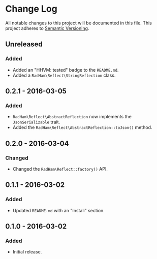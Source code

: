 Change Log
==========
All notable changes to this project will be documented in this file.
This project adheres to [Semantic Versioning](http://semver.org/).

Unreleased
----------
### Added
- Added an "HHVM: tested" badge to the `README.md`.
- Added a `RadHam\Reflect\StringReflection` class.

0.2.1 - 2016-03-05
------------------
### Added
- `RadHam\Reflect\AbstractReflection` now implements the `JsonSerializable` trait.
- Added the `RadHam\Reflect\AbstractReflection::toJson()` method.

0.2.0 - 2016-03-04
------------------
### Changed
- Changed the `RadHam\Reflect::factory()` API.

0.1.1 - 2016-03-02
------------------
### Added
- Updated `README.md` with an "Install" section.

0.1.0 - 2016-03-02
------------------
### Added
- Initial release.

